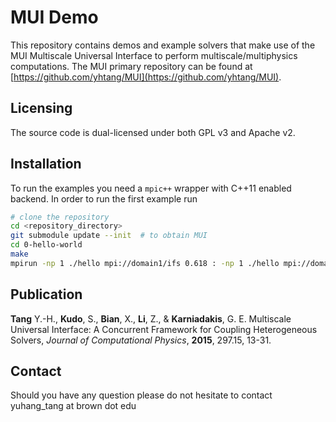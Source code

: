# MUI Demo
This repository contains demos and example solvers that make use of the MUI Multiscale Universal Interface to perform multiscale/multiphysics computations. The MUI primary repository can be found at [https://github.com/yhtang/MUI](https://github.com/yhtang/MUI).

## Licensing

The source code is dual-licensed under both GPL v3 and Apache v2.

## Installation

To run the examples you need a `mpic++` wrapper with C++11 enabled backend. In
order to run the first example run

```bash
# clone the repository
cd <repository_directory>
git submodule update --init  # to obtain MUI
cd 0-hello-world
make
mpirun -np 1 ./hello mpi://domain1/ifs 0.618 : -np 1 ./hello mpi://domain2/ifs 1.414
```

## Publication

**Tang** Y.-H., **Kudo**, S., **Bian**, X., **Li**, Z., & **Karniadakis**, G. E. Multiscale Universal Interface: A Concurrent Framework for Coupling Heterogeneous Solvers, *Journal of Computational Physics*, **2015**, 297.15, 13-31.

## Contact

Should you have any question please do not hesitate to contact yuhang_tang at brown dot edu
